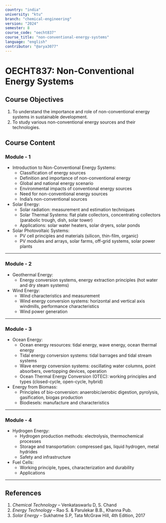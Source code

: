 ```yaml
---
country: "india"
university: "ktu"
branch: "chemical-engineering"
version: "2024"
semester: 8
course_code: "oecht837"
course_title: "non-conventional-energy-systems"
language: "english"
contributor: "@arya3077"
---
```


# OECHT837: Non-Conventional Energy Systems

## Course Objectives
1. To understand the importance and role of non-conventional energy systems in sustainable development.
2. To study various non-conventional energy sources and their technologies.

## Course Content

### Module - 1
* Introduction to Non-Conventional Energy Systems:
  - Classification of energy sources
  - Definition and importance of non-conventional energy
  - Global and national energy scenario
  - Environmental impacts of conventional energy sources
  - Need for non-conventional energy sources
  - India’s non-conventional sources
* Solar Energy:
  - Solar radiation: measurement and estimation techniques
  - Solar Thermal Systems: flat plate collectors, concentrating collectors (parabolic trough, dish, solar tower)
  - Applications: solar water heaters, solar dryers, solar ponds
* Solar Photovoltaic Systems:
  - PV cell principles and materials (silicon, thin-film, organic)
  - PV modules and arrays, solar farms, off-grid systems, solar power plants  
---

### Module - 2
* Geothermal Energy:
  - Energy conversion systems, energy extraction principles (hot water and dry steam systems)
* Wind Energy:
  - Wind characteristics and measurement
  - Wind energy conversion systems: horizontal and vertical axis windmills, performance characteristics
  - Wind power generation  
---

### Module - 3
* Ocean Energy:
  - Ocean energy resources: tidal energy, wave energy, ocean thermal energy
  - Tidal energy conversion systems: tidal barrages and tidal stream systems
  - Wave energy conversion systems: oscillating water columns, point absorbers, overtopping devices, operation
  - Ocean Thermal Energy Conversion (OTEC): working principles and types (closed-cycle, open-cycle, hybrid)
* Energy from Biomass:
  - Principles of bio-conversion: anaerobic/aerobic digestion, pyrolysis, gasification, biogas production
  - Biodiesels: manufacture and characteristics  
---

### Module - 4
* Hydrogen Energy:
  - Hydrogen production methods: electrolysis, thermochemical processes
  - Storage and transportation: compressed gas, liquid hydrogen, metal hydrides
  - Safety and infrastructure
* Fuel Cells:
  - Working principle, types, characterization and durability
  - Applications  
---

## References
1. *Chemical Technology* – Venkataswarlu D, S. Chand
2. *Energy Technology* – Rao S. & Parulekar B.B., Khanna Pub.
3. *Solar Energy* – Sukhatme S.P, Tata McGraw Hill, 4th Edition, 2017

